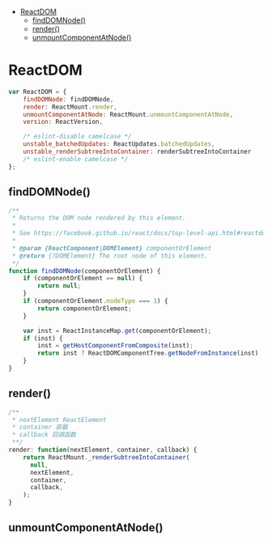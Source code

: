 <!-- TOC -->

- [ReactDOM](#reactdom)
    - [findDOMNode()](#finddomnode)
    - [render()](#render)
    - [unmountComponentAtNode()](#unmountcomponentatnode)

<!-- /TOC -->

# ReactDOM

```js
var ReactDOM = {
    findDOMNode: findDOMNode,
    render: ReactMount.render,
    unmountComponentAtNode: ReactMount.unmountComponentAtNode,
    version: ReactVersion,

    /* eslint-disable camelcase */
    unstable_batchedUpdates: ReactUpdates.batchedUpdates,
    unstable_renderSubtreeIntoContainer: renderSubtreeIntoContainer
    /* eslint-enable camelcase */
};
```

## findDOMNode()

```js
/**
 * Returns the DOM node rendered by this element.
 *
 * See https://facebook.github.io/react/docs/top-level-api.html#reactdom.finddomnode
 *
 * @param {ReactComponent|DOMElement} componentOrElement
 * @return {?DOMElement} The root node of this element.
 */
function findDOMNode(componentOrElement) {
    if (componentOrElement == null) {
        return null;
    }
    if (componentOrElement.nodeType === 1) {
        return componentOrElement;
    }

    var inst = ReactInstanceMap.get(componentOrElement);
    if (inst) {
        inst = getHostComponentFromComposite(inst);
        return inst ? ReactDOMComponentTree.getNodeFromInstance(inst) : null;
    }
}
```

## render()

```js
/**
 * nextElement ReactElement
 * container 容器
 * callback 回调函数
 **/
render: function(nextElement, container, callback) {
    return ReactMount._renderSubtreeIntoContainer(
      null,
      nextElement,
      container,
      callback,
    );
}
```

## unmountComponentAtNode()
